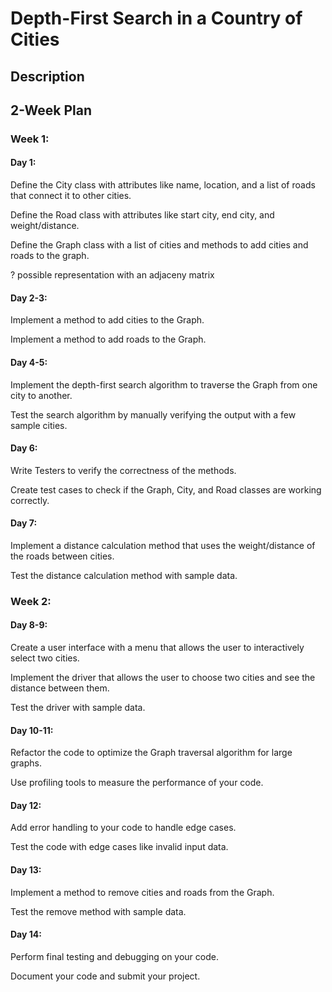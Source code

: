 # Depth-First Search in a Country of Cities

## Description

## 2-Week Plan
### Week 1:
#### Day 1:
Define the City class with attributes like name, location, and a list of roads that connect it to other cities.

Define the Road class with attributes like start city, end city, and weight/distance.

Define the Graph class with a list of cities and methods to add cities and roads to the graph.

? possible representation with an adjaceny matrix

#### Day 2-3:

Implement a method to add cities to the Graph.

Implement a method to add roads to the Graph.

#### Day 4-5:

Implement the depth-first search algorithm to traverse the Graph from one city to another.

Test the search algorithm by manually verifying the output with a few sample cities.

#### Day 6:

Write Testers to verify the correctness of the methods.

Create test cases to check if the Graph, City, and Road classes are working correctly.

#### Day 7:

Implement a distance calculation method that uses the weight/distance of the roads between cities.

Test the distance calculation method with sample data.

### Week 2:
#### Day 8-9:
Create a user interface with a menu that allows the user to interactively select two cities.

Implement the driver that allows the user to choose two cities and see the distance between them.

Test the driver with sample data.

#### Day 10-11:
Refactor the code to optimize the Graph traversal algorithm for large graphs.

Use profiling tools to measure the performance of your code.

#### Day 12:
Add error handling to your code to handle edge cases.

Test the code with edge cases like invalid input data.

#### Day 13:
Implement a method to remove cities and roads from the Graph.

Test the remove method with sample data.

#### Day 14:
Perform final testing and debugging on your code.

Document your code and submit your project.
